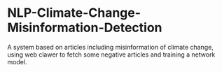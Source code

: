 # NLP-Climate-Change-Misinformation-Detection
A system based on articles including misinformation of climate change, using web clawer to fetch some negative articles and training a network model.
